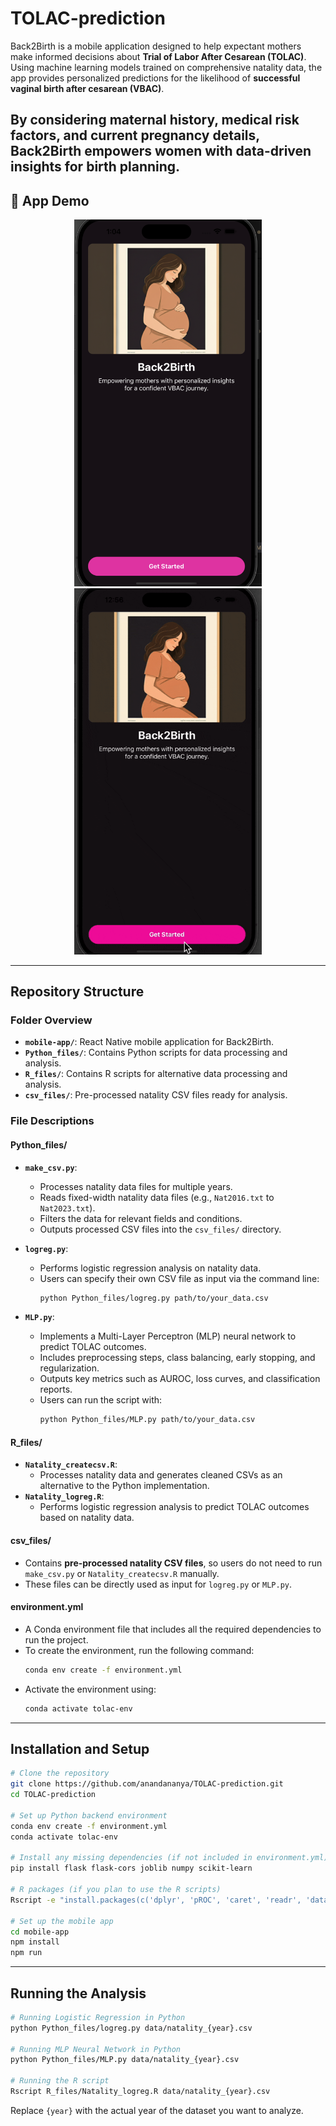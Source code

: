 # TOLAC-prediction

Back2Birth is a mobile application designed to help expectant mothers make informed decisions about **Trial of Labor After Cesarean (TOLAC)**. Using machine learning models trained on comprehensive natality data, the app provides personalized predictions for the likelihood of **successful vaginal birth after cesarean (VBAC)**.

By considering maternal history, medical risk factors, and current pregnancy details, Back2Birth empowers women with data-driven insights for birth planning.
---

## 📱 App Demo

<div align="center">
  <img src="mobile-app/assets/images/app.png" alt="App Demo" width="300"/>
  <img src="mobile-app/app_demo.gif" alt="App Demo" width="300"/>
</div>


---
## Repository Structure

### Folder Overview
- **`mobile-app/`**: React Native mobile application for Back2Birth.
- **`Python_files/`**: Contains Python scripts for data processing and analysis.
- **`R_files/`**: Contains R scripts for alternative data processing and analysis.
- **`csv_files/`**: Pre-processed natality CSV files ready for analysis.

### File Descriptions

#### **Python_files/**
- **`make_csv.py`**: 
  - Processes natality data files for multiple years.
  - Reads fixed-width natality data files (e.g., `Nat2016.txt` to `Nat2023.txt`).
  - Filters the data for relevant fields and conditions.
  - Outputs processed CSV files into the `csv_files/` directory.

- **`logreg.py`**:
  - Performs logistic regression analysis on natality data.
  - Users can specify their own CSV file as input via the command line:
    ```bash
    python Python_files/logreg.py path/to/your_data.csv
    ```

- **`MLP.py`**:
  - Implements a Multi-Layer Perceptron (MLP) neural network to predict TOLAC outcomes.
  - Includes preprocessing steps, class balancing, early stopping, and regularization.
  - Outputs key metrics such as AUROC, loss curves, and classification reports.
  - Users can run the script with:
    ```bash
    python Python_files/MLP.py path/to/your_data.csv
    ```

#### **R_files/**
- **`Natality_createcsv.R`**:
  - Processes natality data and generates cleaned CSVs as an alternative to the Python implementation.
- **`Natality_logreg.R`**:
  - Performs logistic regression analysis to predict TOLAC outcomes based on natality data.

#### **csv_files/**
- Contains **pre-processed natality CSV files**, so users do not need to run `make_csv.py` or `Natality_createcsv.R` manually.
- These files can be directly used as input for `logreg.py` or `MLP.py`.

#### **environment.yml**
- A Conda environment file that includes all the required dependencies to run the project.
- To create the environment, run the following command:
    ```bash
    conda env create -f environment.yml
    ```
- Activate the environment using:
    ```bash
    conda activate tolac-env
    ```

---

## Installation and Setup

```bash
# Clone the repository
git clone https://github.com/anandananya/TOLAC-prediction.git
cd TOLAC-prediction

# Set up Python backend environment
conda env create -f environment.yml
conda activate tolac-env

# Install any missing dependencies (if not included in environment.yml)
pip install flask flask-cors joblib numpy scikit-learn

# R packages (if you plan to use the R scripts)
Rscript -e "install.packages(c('dplyr', 'pROC', 'caret', 'readr', 'data.table'))"

# Set up the mobile app
cd mobile-app
npm install
npm run
```


---

## Running the Analysis  

```bash
# Running Logistic Regression in Python
python Python_files/logreg.py data/natality_{year}.csv

# Running MLP Neural Network in Python
python Python_files/MLP.py data/natality_{year}.csv

# Running the R script
Rscript R_files/Natality_logreg.R data/natality_{year}.csv
```

Replace `{year}` with the actual year of the dataset you want to analyze.

